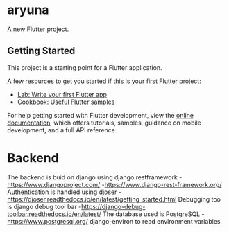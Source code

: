 # aryuna

A new Flutter project.

## Getting Started

This project is a starting point for a Flutter application.

A few resources to get you started if this is your first Flutter project:

- [Lab: Write your first Flutter app](https://docs.flutter.dev/get-started/codelab)
- [Cookbook: Useful Flutter samples](https://docs.flutter.dev/cookbook)

For help getting started with Flutter development, view the
[online documentation](https://docs.flutter.dev/), which offers tutorials,
samples, guidance on mobile development, and a full API reference.

# Backend

The backend is buid on django using django restframework -https://www.djangoproject.com/ -https://www.django-rest-framework.org/
Authentication is handled using djoser -https://djoser.readthedocs.io/en/latest/getting_started.html
Debugging too is django debug tool bar -https://django-debug-toolbar.readthedocs.io/en/latest/
The database used is PostgreSQL -https://www.postgresql.org/
django-environ to read environment variables
